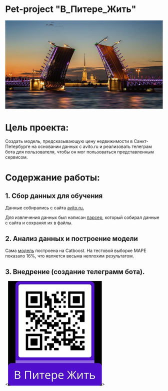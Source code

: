 # Pet-project "В_Питере_Жить"

![preview](https://github.com/NeKonnnn/PetProject-price-real-estate-in-St.-Petersburg/blob/main/Peterss.jpg)

# Цель проекта:

Создать модель, предсказывающую цену недвижимости в Санкт-Петербурге на основании данных с avito.ru и реализовать телеграм бота для пользователя, чтобы он мог пользоваться представленным сервисом.

# Содержание работы:

## 1. Сбор данных для обучения

Данные собирались с сайта [avito.ru.](https://www.avito.ru/)

Для извлечения данных был написан [парсер](https://github.com/NeKonnnn/PetProject-price-real-estate-in-St.-Petersburg/blob/main/parser/avito_parser.py), который собирал данные с сайта и сохранял их в файлы.

## 2. Анализ данных и построение модели 

Сама [модель](https://github.com/NeKonnnn/PetProject-price-real-estate-in-St.-Petersburg/blob/main/notebooks/catboost/2211_pet_proj_property_2.ipynb)
 построена на Catboost. На тестовой выборке MAPE показало 16%, что является весьма неплохим результатом. 
 
## 3. Внедрение (создание телеграмм бота).


<p align="center">

  <![qr_code](https://github.com/NeKonnnn/PetProject-price-real-estate-in-St.-Petersburg/blob/main/qr_code.jpg)>

</p>






